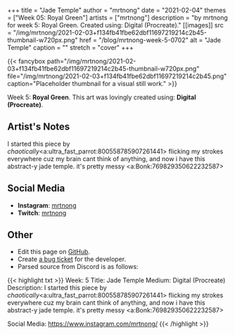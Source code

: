+++
title =       "Jade Temple"
author =      "mrtnong"
date =        "2021-02-04"
themes =      ["Week 05: Royal Green"]
artists =     ["mrtnong"]
description = "by mrtnong for week 5: Royal Green. Created using: Digital (Procreate)."
[[images]]
      src = "/img/mrtnong/2021-02-03+f134fb41fbe62dbf11697219214c2b45-thumbnail-w720px.png"
      href = "/blog/mrtnong-week-5-0702"
      alt = "Jade Temple"
      caption = ""
      stretch = "cover"
+++

{{< fancybox path="/img/mrtnong/2021-02-03+f134fb41fbe62dbf11697219214c2b45-thumbnail-w720px.png" file="/img/mrtnong/2021-02-03+f134fb41fbe62dbf11697219214c2b45.png" caption="Placeholder thumbnail for a visual still work." >}}


Week 5: **Royal Green**. This art was lovingly created using: **Digital (Procreate)**.

## Artist's Notes

I started this piece by *chaotically*<a:ultra_fast_parrot:800558785907261441>  flicking my strokes everywhere cuz my brain cant think of anything, and now i have this abstract-y jade temple. it's pretty messy <a:Bonk:769829350622232587>

## Social Media

- **Instagram**: <a href='https://instagram.com/mrtnong' target='_blank'>mrtnong</a>
- **Twitch**: <a href='https://twitch.tv/mrtnong' target='_blank'>mrtnong</a>

## Other

- Edit this page on [GitHub](https://github.com/teaminkling/web-refresh/edit/main/content/blog/mrtnong-week-5-0702.md).
- Create [a bug ticket](https://github.com/teaminkling/web-refresh/issues/new?assignees=&labels=bug&template=problem-report.md&title=) for the developer.
- Parsed source from Discord is as follows:

{{< highlight txt >}}
Week: 5
Title: Jade Temple 
Medium: Digital (Procreate)
Description: I started this piece by *chaotically*<a:ultra_fast_parrot:800558785907261441>  flicking my strokes everywhere cuz my brain cant think of anything, and now i have this abstract-y jade temple. it's pretty messy <a:Bonk:769829350622232587>  

Social Media: https://www.instagram.com/mrtnong/
{{< /highlight >}}